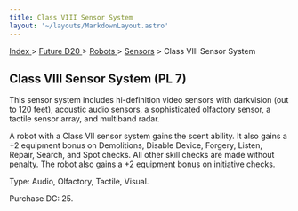 ```yaml
---
title: Class VIII Sensor System
layout: '~/layouts/MarkdownLayout.astro'
---
```


[ Index ](/) > [ Future D20 ](/future.d20.srd) > [ Robots ](/future.d20.srd/robots) > [ Sensors](/future.d20.srd/robots/sensors) > Class VIII Sensor System

##  Class VIII Sensor System (PL 7)

This sensor system includes hi-definition video sensors with darkvision (out
to 120 feet), acoustic audio sensors, a sophisticated olfactory sensor, a
tactile sensor array, and multiband radar.

A robot with a Class VII sensor system gains the scent ability. It also gains
a +2 equipment bonus on Demolitions, Disable Device, Forgery, Listen, Repair,
Search, and Spot checks. All other skill checks are made without penalty. The
robot also gains a +2 equipment bonus on initiative checks.

Type: Audio, Olfactory, Tactile, Visual.

Purchase DC: 25.

